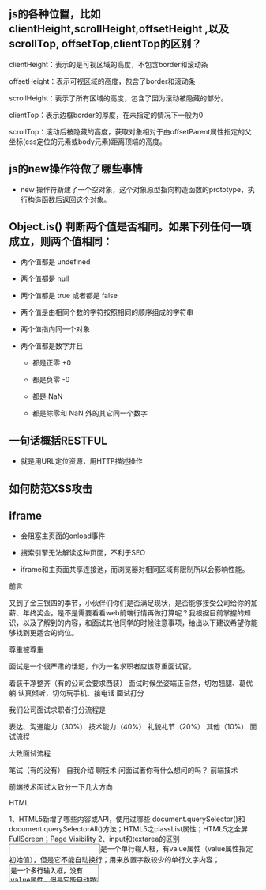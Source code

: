 ##  js的各种位置，比如clientHeight,scrollHeight,offsetHeight ,以及scrollTop, offsetTop,clientTop的区别？

clientHeight：表示的是可视区域的高度，不包含border和滚动条

offsetHeight：表示可视区域的高度，包含了border和滚动条

scrollHeight：表示了所有区域的高度，包含了因为滚动被隐藏的部分。

clientTop：表示边框border的厚度，在未指定的情况下一般为0

scrollTop：滚动后被隐藏的高度，获取对象相对于由offsetParent属性指定的父坐标(css定位的元素或body元素)距离顶端的高度。




##  js的new操作符做了哪些事情

- new 操作符新建了一个空对象，这个对象原型指向构造函数的prototype，执行构造函数后返回这个对象。



## Object.is() 判断两个值是否相同。如果下列任何一项成立，则两个值相同：

- 两个值都是 undefined

- 两个值都是 null

- 两个值都是 true 或者都是 false

- 两个值是由相同个数的字符按照相同的顺序组成的字符串

- 两个值指向同一个对象

- 两个值都是数字并且

    - 都是正零 +0
    
    - 都是负零 -0
    
    - 都是 NaN
    
    - 都是除零和 NaN 外的其它同一个数字



## 一句话概括RESTFUL

- 就是用URL定位资源，用HTTP描述操作



## 如何防范XSS攻击



## iframe

- 会阻塞主页面的onload事件

- 搜索引擎无法解读这种页面，不利于SEO

- iframe和主页面共享连接池，而浏览器对相同区域有限制所以会影响性能。




前言

又到了金三银四的季节，小伙伴们你们是否满足现状，是否能够接受公司给你的加薪、年终奖金。是不是需要看看web前端行情再做打算呢？我根据目前掌握的知识，以及了解到的内容，和面试其他同学的时候注意事项，给出以下建议希望你能够找到更适合的岗位。

尊重被尊重

面试是一个很严肃的话题，作为一名求职者应该尊重面试官。

着装干净整齐（有的公司会要求西装）
面试时候坐姿端正自然，切勿翘腿、葛优躺
认真倾听，切勿玩手机、接电话
面试打分

我们公司面试求职者打分流程是

表达、沟通能力（30%）
技术能力（40%）
礼貌礼节（20%）
其他（10%）
面试流程

大致面试流程

笔试（有的没有）
自我介绍
聊技术
问面试者你有什么想问的吗？
前端技术

前端技术面试大致分一下几大方向

HTML

1、HTML5新增了哪些内容或API，使用过哪些
    document.querySelector()和document.querySelectorAll()方法；HTML5之classList属性；HTML5之全屏FullScreen；Page Visibility
2、input和textarea的区别
    <input>是一个单行输入框，有value属性（value属性指定初始值），但是它不能自动换行；用来放置字数较少的单行文字内容；<textarea>是一个多行输入框，没有value属性，但是它能自动换行；一般让用户可以输入多行文字,输入的文字信息量相比较大
3、用一个div模拟textarea的实现
    `<div contenteditable="true"></div>` ；设定一个最大高度(max-height)，让其超出的时候出现滚动条
4、什么是语义化的HTML?
    语义化的HTML就是写出的HTML代码，符合内容的结构化（内容语义化），选择合适的标签（代码语义化），能够便于开发者阅读和写出更优雅的代码的同时让浏览器的爬虫和机器很好地解析。
　　1.语义化有利于SEO，有利于搜索引擎爬虫更好的理解我们的网页，从而获取更多的有效信息，提升网页的权重。
　　2.在没有CSS的时候能够清晰的看出网页的结构，增强可读性。
　　3.便于团队开发和维护，语义化的HTML可以让开发者更容易的看明白，从而提高团队的效率和协调能力。
　　4.支持多终端设备的浏览器渲染。
5、HTML5 为什么只需要写 !DOCTYPE HTML？
    HTML 4.01 中的 doctype 需要对 DTD 进行引用，因为 HTML 4.01 基于 SGML。
    而 HTML 5 不基于 SGML，因此不需要对 DTD 进行引用，但是需要 doctype 来规范浏览器的行为。
    其中，SGML是标准通用标记语言,简单的说，就是比HTML,XML更老的标准，这两者都是由SGML发展而来的。
    BUT，HTML5不是的。
    
6、Doctype作用？标准模式与兼容模式各有什么区别?
    <!DOCTYPE>声明位于位于HTML文档中的第一行，处于 <html> 标签之前。作用：告知浏览器的解析器用什么文档标准解析这个文档。DOCTYPE不存在或格式不正确会导致文档以兼容模式呈现。标准模式的排版 和JS运作模式都是以该浏览器支持的最高标准运行。在兼容模式中，页面以宽松的向后兼容的方式显示,模拟老式浏览器的行为以防止站点无法工作。
简单的说，就是尽可能的显示能显示的东西给用户看。
    
7、html5有哪些新特性、移除了那些元素？如何处理HTML5新标签的浏览器兼容问题？如何区分 HTML和HTML5？
    语义化更好的内容标签（header,nav,footer,aside,article,section）;音频、视频API(audio,video);画布(Canvas) API;地理(Geolocation) API;本地离线存储 localStorage 长期存储数据，浏览器关闭后数据不丢失；sessionStorage 的数据在浏览器关闭后自动删除;表单控件，calendar、date、time、email、url、search ;新的技术webworker, websocket, Geolocation;纯表现的元素：
    移除的元素：basefont，big，center，font, s，strike，tt，u；对可用性产生负面影响的元素：frame，frameset，noframes；
    支持HTML5新标签：IE8/IE7/IE6支持通过document.createElement方法产生的标签，可以利用这一特性让这些浏览器支持HTML5新标签，浏览器支持新标签后，还需要添加标签默认的样式;当然最好的方式是直接使用成熟的框架、使用最多的是html5shim框架:
    ```
       <!--[if lt IE 9]> 
       <script> src="http://html5shim.googlecode.com/svn/trunk/html5.js"</script> 
       <![endif]--> 
    ```

8、请描述一下 cookies，sessionStorage 和 localStorage 的区别？
    1.存储大小:
        cookie数据大小不能超过4k。
        sessionStorage和localStorage 虽然也有存储大小的限制，但比cookie大得多，可以达到5M或更大。
        
    2.有效时间:
        localStorage    存储持久数据，浏览器关闭后数据不丢失除非主动删除数据；
        sessionStorage  数据在当前浏览器窗口关闭后自动删除。
        cookie          设置的cookie过期时间之前一直有效，即使窗口或浏览器关闭
        
    3.数据与服务器之间的交互方式:
        cookie的数据会自动的传递到服务器，服务器端也可以写cookie到客户端
        sessionStorage和localStorage不会自动把数据发给服务器，仅在本地保存。
        
    获取cookie内容:`var data=document.cookie;//获取对应页面的cookie `
    
9.关于height：100%无效的解决办法与细节
    对于块级元素浏览器总是默认使其宽度等于父容器宽度的100%不需要自己设定，但是对高度的计算就并非这样了，当没有显式得定义容器的高度时，其高度由其包裹的内容决定，当显式得定义高度时，容器的高度就为设定的值，使用overflow可以对超出高度的内容进行处理。
    

CSS

1、简要说一下float的特性
    1. 应用于文字围绕图片
    2. 创建一个块级框
    3. 多列浮动布局
    4. 浮动元素的宽度、高度自适应，但可以设置其值。
    
2、CSS隐藏元素的几种方法（至少说出三种）
     opacity 设为 0、将 visibility 设为 hidden、将 display 设为 none 或者将 position 设为 absolute 然后将位置设到不可见区域。z-index、overflow

3、CSS清除浮动的几种方法（至少两种）
    父级div定义 height;结尾处加空div标签 clear:both;添加一个空div，利用css提高的clear:both清除浮动，让父级div能自动获取到高度;父级div定义 伪类:after 和zoom;父级div定义 overflow:hidden;父级div定义 overflow:auto;父级div 也一起浮动;父级div定义 display:table;结尾处加 br标签 clear:both 

4、CSS居中（包括水平居中和垂直居中）
    水平居中：
    ```
        //不知道自己高度和父容器高度的情况下, 利用绝对定位只需要以下三行：
        parentElement{
            position:relative;
        }
    
         childElement{
                position: absolute;
                top: 50%;
                transform: translateY(-50%);
        
         }
         //若父容器下只有一个元素，且父元素设置了高度，则只需要使用相对定位即可
         parentElement{
        height:xxx;
        }
    
        .childElement {
          position: relative;
          top: 50%;
          transform: translateY(-50%);
        }
    ```
    Flex 布局
    1、父元素高度确定的单行文本            设置  height = line-height      
    2、父元素高度确定的多行文本
        a:插入  table （插入方法和水平居中一样），然后设置  vertical-align:middle            
        b:先设置  display:table-cell  再设置  vertical-align:middle

5、介绍一下CSS的盒子模型？
    1）盒模型： 内容(content)、填充(padding)、边界(margin)、 边框(border)
    2）有两种， IE 盒子模型、标准 W3C 盒子模型；IE的content部分包含了 border 和 padding;

6、CSS 选择符有哪些？哪些属性可以继承？优先级算法如何计算？ CSS3新增伪类有那些？
    CSS 选择符：
        1)id选择器(# myid)
        2)类选择器(.myclassname)
        3)标签选择器(div, h1, p)
        4)相邻选择器(h1 + p)
        5)子选择器(ul > li)
        6)后代选择器(li a)
        7)通配符选择器( * )
        8)属性选择器(a[rel = "external"])
        9)伪类选择器(a: hover, li:nth-child)
    可继承的样式：
        1)font-size
        2)font-family
        3)color
        4)text-indent
    不可继承的样式：
        1)border
        2)padding
        3)margin
        4)width
        5)height
    优先级算法：
        1)优先级就近原则，同权重情况下样式定义最近者为准;
        2)载入样式以最后载入的定位为准;
        3)!important >  id > class > tag  
        4)important 比 内联优先级高，但内联比 id 要高
    CSS3新增伪类举例：
        1)p:first-of-type  选择属于其父元素的首个 <p> 元素的每个 <p> 元素。
        2)p:last-of-type   选择属于其父元素的最后 <p> 元素的每个 <p> 元素。
        3)p:only-of-type  选择属于其父元素唯一的 <p> 元素的每个 <p> 元素。
        4)p:only-child     选择属于其父元素的唯一子元素的每个 <p> 元素。
        5)p:nth-child(2)  选择属于其父元素的第二个子元素的每个 <p> 元素。
        6):enabled :disabled 控制表单控件的禁用状态。
        7):checked         单选框或复选框被选中。

7、CSS3有哪些新特性？
    CSS3有哪些新特性？
        1)CSS3实现圆角（border-radius），阴影（box-shadow），
        2)对文字加特效（text-shadow、），线性渐变（gradient），旋转（transform）
        3)transform:rotate(9deg) scale(0.85,0.90) translate(0px,-30px) skew(-9deg,0deg);// 旋转,缩放,定位,倾斜
        4)增加了更多的CSS选择器  多背景 rgba 
        5)在CSS3中唯一引入的伪元素是 ::selection.
        6)媒体查询，多栏布局
        7)border-image

8、什么是BFC？

9、如何实现等高布局？

10、li与li之间有看不见的空白间隔是什么原因引起的？有什么解决办法？
    浏览器的默认行为是把inline元素间的空白字符（空格换行tab）渲染成一个空格，也就是我们上面的代码<li>换行后会产生换行字符，而它会变成一个空格，当然空格就占用一个字符的宽度。

11、伪元素与伪类的区别？
12、响应式布局你是如何实现？如果兼容低版本浏览器你会如何实现？
13、z-index层叠顺序是？
14、过渡与动画的区别是什么？
15、什么是CSS reset？
16、CSS Sprite是什么，谈谈这个技术的优缺点？
17、px与em、rem区别？
18、你能描述一下渐进增强和优雅降级之间的不同吗?
    优雅降级一开始就构建完整的功能，然后再针对低版本浏览器进行兼容。渐进增强针对低版本浏览器进行构建页面，保证最基本的功能，然后再针对高级浏览器进行效果、交互等改进和追加功能达到更好的用户体验。

JavaScript

1、作用域
2、变量提升
3、闭包是什么？你在工作中是否使用过？
4、call与apply区别？
5、手写bind函数？
6、原型与原型链
7、继承，几种继承方式？他们的优缺点？
8、数组基本操作都有什么？
9、设计模式你都知道那些？
10、JavaScript中this是如何工作的
11、箭头函数
12、事件模型及事件代理/委托
13、如何添加、删除、修改节点
14、什么是jsonp？
15、高阶函数
    - 接受一个或多个函数作为输入
    - 输出一个函数
16、js线程你是如何理解的？
17、setTimeout与setInterval有何区别？使用时需要注意什么？
18、什么是隐式转换？需要注意什么？
19、如何将120542.00转换为120,542.00
20、AMD与CMD区别？

框架

vue (vuex、vue-router、ssr)
1、组件传值prop
2、路由
3、vue如何实现双向数据绑定
4、过滤器
5、computed
6、vue生命周期钩子函数
7、插槽

react (react-native)
1、render
2、生命周期
3、更改状态State
4、jsx
5、组件传值Props

angularjs
打包工具

1、gulp
2、webpack

代码管理工具

1、SVN
2、Git

最后总结

上面是我大致总结的一些面试题与需要注意的事项，至于打包工具与三大框架更为细致的问题没有太多的时间进行详细描述。希望上面的总结对你有用。

```
if (!(a in window)){
    var a = 10;    //变量提升
}
console.log(a);    //undefined
```

```
//宽高80%盒子
html{height: 100%}
body{heigt: 100%}
div{height: 80%}
```

